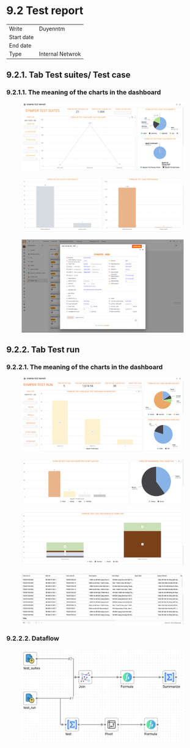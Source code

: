 # 9.2 Test report

|            |                  |
| ---------- | ---------------- |
| Write      | Duyenntm         |
| Start date |                  |
| End date   |                  |
| Type       | Internal Netwrok |

## 9.2.1. Tab Test suites/ Test case

### 9.2.1.1. The meaning of the charts in the dashboard

<figure><img src="../../.gitbook/assets/image (6).png" alt=""><figcaption></figcaption></figure>

<figure><img src="../../.gitbook/assets/image (67).png" alt=""><figcaption></figcaption></figure>

<figure><img src="../../.gitbook/assets/image (39).png" alt=""><figcaption></figcaption></figure>

## 9.2.2. Tab Test run

### 9.2.2.1. The meaning of the charts in the dashboard

<figure><img src="../../.gitbook/assets/image (62).png" alt=""><figcaption></figcaption></figure>

<figure><img src="../../.gitbook/assets/image (53).png" alt=""><figcaption></figcaption></figure>

<figure><img src="../../.gitbook/assets/image (48).png" alt=""><figcaption></figcaption></figure>

<figure><img src="../../.gitbook/assets/image (79).png" alt=""><figcaption></figcaption></figure>

### 9.2.2.2. Dataflow

<figure><img src="../../.gitbook/assets/image (21).png" alt=""><figcaption></figcaption></figure>
